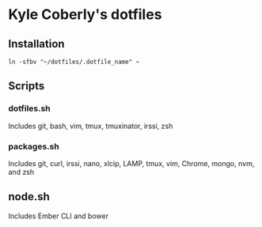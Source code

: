 # Kyle Coberly's dotfiles

## Installation
`ln -sfbv "~/dotfiles/.dotfile_name" ~`

## Scripts
### dotfiles.sh
Includes git, bash, vim, tmux, tmuxinator, irssi, zsh
### packages.sh
Includes git, curl, irssi, nano, xlcip, LAMP, tmux, vim, Chrome, mongo, nvm, and zsh 
## node.sh
Includes Ember CLI and bower
